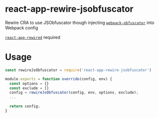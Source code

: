 # react-app-rewire-jsobfuscator
Rewire CRA to use JSObfuscator though injecting [`webpack-obfuscator`](https://github.com/javascript-obfuscator/webpack-obfuscator) into Webpack config

[`react-app-rewired`](https://github.com/timarney/react-app-rewired) required

# Usage

```js
const rewireJsObfuscator = require('react-app-rewire-jsobfuscator')

module.exports = function override(config, env) {
  const options = {}
  const exclude = []
  config = rewireJsObfuscator(config, env, options, exclude);
  ...
  
  return config;
}

```

